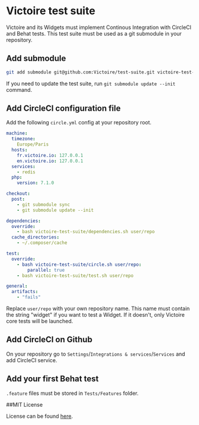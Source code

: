 # Victoire test suite

Victoire and its Widgets must implement Continous Integration with CircleCI and Behat tests.
This test suite must be used as a git submodule in your repository.

## Add submodule

```sh
git add submodule git@github.com:Victoire/test-suite.git victoire-test-suite
```

If you need to update the test suite, run `git submodule update --init` command.

## Add CircleCI configuration file

Add the following `circle.yml` config at your repository root.

```yml
machine:
  timezone:
    Europe/Paris
  hosts:
    fr.victoire.io: 127.0.0.1
    en.victoire.io: 127.0.0.1
  services:
    - redis
  php:
    version: 7.1.0

checkout:
  post:
    - git submodule sync
    - git submodule update --init

dependencies:
  override:
    - bash victoire-test-suite/dependencies.sh user/repo
  cache_directories:
    - ~/.composer/cache

test:
  override:
    - bash victoire-test-suite/circle.sh user/repo:
        parallel: true
    - bash victoire-test-suite/test.sh user/repo

general:
  artifacts:
    - "fails"
```

Replace `user/repo` with your own repository name.
This name must contain the string "widget" if you want to test a Widget.
If it doesn't, only Victoire core tests will be launched.


## Add CircleCI on Github

On your repository go to `Settings`/`Integrations & services`/`Services` and add CircleCI service.

## Add your first Behat test

`.feature` files must be stored in `Tests/Features` folder. 

##MIT License

License can be found [here](LICENSE).